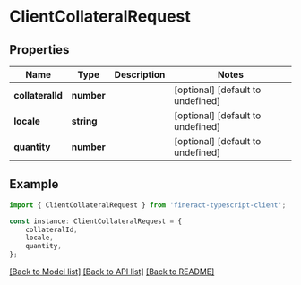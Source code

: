 # ClientCollateralRequest


## Properties

Name | Type | Description | Notes
------------ | ------------- | ------------- | -------------
**collateralId** | **number** |  | [optional] [default to undefined]
**locale** | **string** |  | [optional] [default to undefined]
**quantity** | **number** |  | [optional] [default to undefined]

## Example

```typescript
import { ClientCollateralRequest } from 'fineract-typescript-client';

const instance: ClientCollateralRequest = {
    collateralId,
    locale,
    quantity,
};
```

[[Back to Model list]](../README.md#documentation-for-models) [[Back to API list]](../README.md#documentation-for-api-endpoints) [[Back to README]](../README.md)

